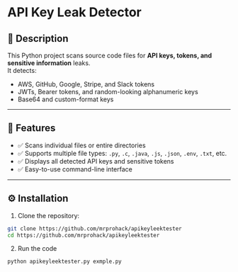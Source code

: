 # API Key Leak Detector

## 📌 Description
This Python project scans source code files for **API keys, tokens, and sensitive information** leaks.  
It detects:
- AWS, GitHub, Google, Stripe, and Slack tokens  
- JWTs, Bearer tokens, and random-looking alphanumeric keys  
- Base64 and custom-format keys  

---

## 🚀 Features
- ✅ Scans individual files or entire directories  
- ✅ Supports multiple file types: `.py`, `.c`, `.java`, `.js`, `.json`, `.env`, `.txt`, etc.  
- ✅ Displays all detected API keys and sensitive tokens  
- ✅ Easy-to-use command-line interface  

---

## ⚙️ Installation
1. Clone the repository:
```bash
git clone https://github.com/mrprohack/apikeyleektester
cd https://github.com/mrprohack/apikeyleektester
```
2. Run the code
```bash
python apikeyleektester.py exmple.py
```
